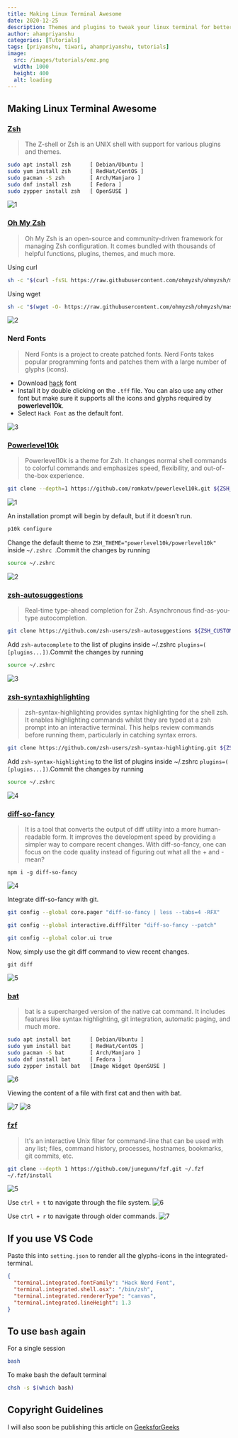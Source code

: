 ```yaml
---
title: Making Linux Terminal Awesome
date: 2020-12-25
description: Themes and plugins to tweak your linux terminal for better productivity and a fancier look
author: ahampriyanshu
categories: [Tutorials]
tags: [priyanshu, tiwari, ahampriyanshu, tutorials]
image:
  src: /images/tutorials/omz.png
  width: 1000
  height: 400
  alt: loading
---
```


## Making Linux Terminal Awesome

### [Zsh](https://www.zsh.org/)

> The Z-shell or Zsh is an UNIX shell with support for various plugins and themes.

```bash
sudo apt install zsh      [ Debian/Ubuntu ]
sudo yum install zsh      [ RedHat/CentOS ]
sudo pacman -S zsh        [ Arch/Manjaro ]
sudo dnf install zsh      [ Fedora ]
sudo zypper install zsh   [ OpenSUSE ]
```

![1](https://github.com/ahampriyanshu/making-linux-terminal-awesome/raw/metadata/1.png)

### [Oh My Zsh](https://ohmyz.sh/)

> Oh My Zsh is an open-source and community-driven framework for managing Zsh configuration. It comes bundled with thousands of helpful functions, plugins, themes, and much more.

Using curl

```bash
sh -c "$(curl -fsSL https://raw.githubusercontent.com/ohmyzsh/ohmyzsh/master/tools/install.sh)"
```

Using wget

```bash
sh -c "$(wget -O- https://raw.githubusercontent.com/ohmyzsh/ohmyzsh/master/tools/install.sh)"
```

![2](https://github.com/ahampriyanshu/making-linux-terminal-awesome/raw/metadata/2.png)

### Nerd Fonts

> Nerd Fonts is a project to create patched fonts. Nerd Fonts takes popular programming fonts and patches them with a large number of glyphs (icons).

- Download [hack](https://github.com/ryanoasis/nerd-fonts/blob/master/patched-fonts/Hack/Regular/complete/Hack%20Regular%20Nerd%20Font%20Complete.ttf) font
- Install it by double clicking on the `.tff` file. You can also use any other font but make sure it supports all the icons and glyphs required by **powerlevel10k**.
- Select `Hack Font` as the default font.

![3](https://github.com/ahampriyanshu/making-linux-terminal-awesome/raw/metadata/3.png)

### [Powerlevel10k](https://github.com/romkatv/powerlevel10k)

> Powerlevel10k is a theme for Zsh. It changes normal shell commands to colorful commands and emphasizes speed, flexibility, and out-of-the-box experience.

```bash
git clone --depth=1 https://github.com/romkatv/powerlevel10k.git ${ZSH_CUSTOM:-~/.oh-my-zsh/custom}/themes/powerlevel10k
```

![1](https://github.com/ahampriyanshu/making-linux-terminal-awesome/raw/metadata/1.gif)

An installation prompt will begin by default, but if it doesn’t run.

```bash
p10k configure
```

Change the default theme to `ZSH_THEME="powerlevel10k/powerlevel10k"` inside `~/.zshrc `.Commit the changes by running

```bash
source ~/.zshrc
```

![2](https://github.com/ahampriyanshu/making-linux-terminal-awesome/raw/metadata/2.gif)

### [zsh-autosuggestions](https://github.com/marlonrichert/zsh-autosuggestions)

> Real-time type-ahead completion for Zsh. Asynchronous find-as-you-type autocompletion.

```bash
git clone https://github.com/zsh-users/zsh-autosuggestions ${ZSH_CUSTOM:-~/.oh-my-zsh/custom}/plugins/zsh-autosuggestions
```

Add `zsh-autocomplete` to the list of plugins inside ~/.zshrc `plugins=( [plugins...])`.Commit the changes by running

```bash
source ~/.zshrc
```

![3](https://github.com/ahampriyanshu/making-linux-terminal-awesome/raw/metadata/3.gif)

### [zsh-syntaxhighlighting](https://github.com/zsh-users/zsh-syntax-highlighting)

> zsh-syntax-highlighting provides syntax highlighting for the shell zsh. It enables highlighting commands whilst they are typed at a zsh prompt into an interactive terminal. This helps review commands before running them, particularly in catching syntax errors.

```bash
git clone https://github.com/zsh-users/zsh-syntax-highlighting.git ${ZSH_CUSTOM:-~/.oh-my-zsh/custom}/plugins/zsh-syntax-highlighting
```

Add `zsh-syntax-highlighting` to the list of plugins inside ~/.zshrc `plugins=( [plugins...])`.Commit the changes by running

```bash
source ~/.zshrc
```

![4](https://github.com/ahampriyanshu/making-linux-terminal-awesome/raw/metadata/4.gif)

### [diff-so-fancy](https://github.com/so-fancy/diff-so-fancy)

> It is a tool that converts the output of diff utility into a more human-readable form. It improves the development speed by providing a simpler way to compare recent changes. With diff-so-fancy, one can focus on the code quality instead of figuring out what all the + and - mean?

```
npm i -g diff-so-fancy
```

![4](https://github.com/ahampriyanshu/making-linux-terminal-awesome/raw/metadata/4.png)

Integrate diff-so-fancy with git.

```bash
git config --global core.pager "diff-so-fancy | less --tabs=4 -RFX"

git config --global interactive.diffFilter "diff-so-fancy --patch"

git config --global color.ui true
```

Now, simply use the git diff command to view recent changes.

```
git diff
```

![5](https://github.com/ahampriyanshu/making-linux-terminal-awesome/raw/metadata/5.png)

### [bat](https://github.com/sharkdp/bat)

> bat is a supercharged version of the native cat command. It includes features like syntax highlighting, git integration, automatic paging, and much more.

```bash
sudo apt install bat      [ Debian/Ubuntu ]
sudo yum install bat      [ RedHat/CentOS ]
sudo pacman -S bat        [ Arch/Manjaro ]
sudo dnf install bat      [ Fedora ]
sudo zypper install bat   [Image Widget OpenSUSE ]
```

![6](https://github.com/ahampriyanshu/making-linux-terminal-awesome/raw/metadata/6.png)

Viewing the content of a file with first cat and then with bat.

![7](https://github.com/ahampriyanshu/making-linux-terminal-awesome/raw/metadata/7.png)
![8](https://github.com/ahampriyanshu/making-linux-terminal-awesome/raw/metadata/8.png)

### [fzf](https://github.com/junegunn/fzf)

> It's an interactive Unix filter for command-line that can be used with any list; files, command history, processes, hostnames, bookmarks, git commits, etc.

```bash
git clone --depth 1 https://github.com/junegunn/fzf.git ~/.fzf
~/.fzf/install
```

![5](https://github.com/ahampriyanshu/making-linux-terminal-awesome/raw/metadata/5.gif)

Use `ctrl + t` to navigate through the file system.
![6](https://github.com/ahampriyanshu/making-linux-terminal-awesome/raw/metadata/6.gif)

Use `ctrl + r` to navigate through older commands.
![7](https://github.com/ahampriyanshu/making-linux-terminal-awesome/raw/metadata/7.gif)

## If you use VS Code

Paste this into `setting.json` to render all the glyphs-icons in the integrated-terminal.

```json
{
  "terminal.integrated.fontFamily": "Hack Nerd Font",
  "terminal.integrated.shell.osx": "/bin/zsh",
  "terminal.integrated.rendererType": "canvas",
  "terminal.integrated.lineHeight": 1.3
}
```

## To use `bash` again

For a single session

```bash
bash
```

To make bash the default terminal

```bash
chsh -s $(which bash)
```

## Copyright Guidelines

I will also soon be publishing this article on [GeeksforGeeks](https://www.geeksforgeeks.org/)
